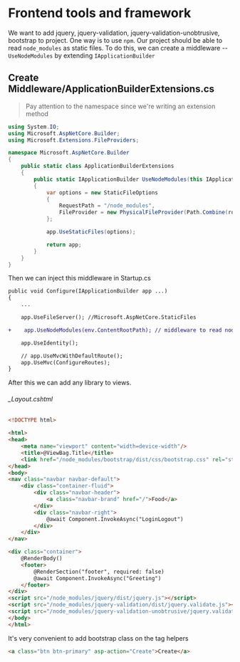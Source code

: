 # Frontend tools and framework

We want to add jquery, jquery-validation, jquery-validation-unobtrusive, bootstrap to project. One way is to use `npm`. Our project should be able to read `node_modules` as static files. To do this, we can create a middleware -- `UseNodeModules` by extending `IApplicationBuilder`

## Create Middleware/ApplicationBuilderExtensions.cs

> Pay attention to the namespace since we're writing an extension method

```csharp
using System.IO;
using Microsoft.AspNetCore.Builder;
using Microsoft.Extensions.FileProviders;

namespace Microsoft.AspNetCore.Builder
{
    public static class ApplicationBuilderExtensions
    {
        public static IApplicationBuilder UseNodeModules(this IApplicationBuilder app, string root)
        {
            var options = new StaticFileOptions
            {
                RequestPath = "/node_modules",
                FileProvider = new PhysicalFileProvider(Path.Combine(root, "node_modules"))
            };

            app.UseStaticFiles(options);

            return app;
        }
    }
}
```

Then we can inject this middleware in Startup.cs

```diff
public void Configure(IApplicationBuilder app ...)
{
    ...

    app.UseFileServer(); //Microsoft.AspNetCore.StaticFiles

+    app.UseNodeModules(env.ContentRootPath); // middleware to read node_modules as static files

    app.UseIdentity();

    // app.UseMvcWithDefaultRoute();
    app.UseMvc(ConfigureRoutes);
}
```

After this we can add any library to views.

###### _Layout.cshtml

```html
<!DOCTYPE html>

<html>
<head>
    <meta name="viewport" content="width=device-width"/>
    <title>@ViewBag.Title</title>
    <link href="/node_modules/bootstrap/dist/css/bootstrap.css" rel="stylesheet"/>
</head>
<body>
<nav class="navbar navbar-default">
    <div class="container-fluid">
        <div class="navbar-header">
            <a class="navbar-brand" href="/">Food</a>
        </div>
        <div class="navbar-right">
            @await Component.InvokeAsync("LoginLogout")
        </div>
    </div>
</nav>

<div class="container">
    @RenderBody()
    <footer>
        @RenderSection("footer", required: false)
        @await Component.InvokeAsync("Greeting")
    </footer>
</div>
<script src="/node_modules/jquery/dist/jquery.js"></script>
<script src="/node_modules/jquery-validation/dist/jquery.validate.js"></script>
<script src="/node_modules/jquery-validation-unobtrusive/jquery.validate.unobtrusive.js"></script>
</body>
</html>
```

It's very convenient to add bootstrap class on the tag helpers

```html
<a class="btn btn-primary" asp-action="Create">Create</a>
```